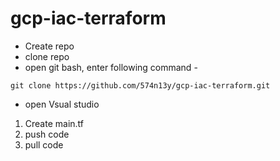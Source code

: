 # gcp-iac-terraform

 - Create repo
 - clone repo
 - open git bash, enter following command -
  ```
  git clone https://github.com/574n13y/gcp-iac-terraform.git
  ```
 - open Vsual studio 
  1. Create main.tf 
  2. push code 
  3. pull code
